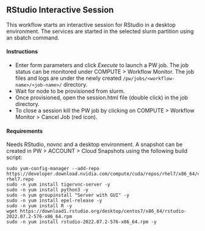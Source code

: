 ## RStudio Interactive Session

This workflow starts an interactive session for RStudio in a desktop environment. The services are started in the selected slurm partition using an sbatch command.

#### Instructions

- Enter form parameters and click _Execute_ to launch a PW job. The job status can be monitored under COMPUTE > Workflow Monitor. The job files and logs are under the newly created `/pw/jobs/<workflow-name>/<job-name>/` directory.
- Wait for node to be provisioned from slurm.
- Once provisioned, open the session.html file (double click) in the job directory.
- To close a session kill the PW job by clicking on COMPUTE > Workflow Monitor > Cancel Job (red icon).



#### Requirements
Needs RStudio, novnc and a desktop environment. A snapshot can be created in PW > ACCOUNT > Cloud Snapshots using the following build script:
```
sudo yum-config-manager --add-repo https://developer.download.nvidia.com/compute/cuda/repos/rhel7/x86_64/cuda-rhel7.repo
sudo -n yum install tigervnc-server -y
sudo -n yum install python3 -y
sudo -n yum groupinstall "Server with GUI" -y
sudo -n yum install epel-release -y 
sudo -n yum install R -y 
wget https://download1.rstudio.org/desktop/centos7/x86_64/rstudio-2022.07.2-576-x86_64.rpm
sudo -n yum install rstudio-2022.07.2-576-x86_64.rpm -y
```